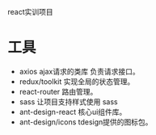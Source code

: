 react实训项目
# 工具

- axios
  ajax请求的类库 负责请求接口。
- redux/toolkit
  实现全局的状态管理。
- react-router
  路由管理。
- sass 
  让项目支持样式使用 sass
- ant-design-react
  核心ui组件库。
- ant-design/icons
  tdesign提供的图标包。
